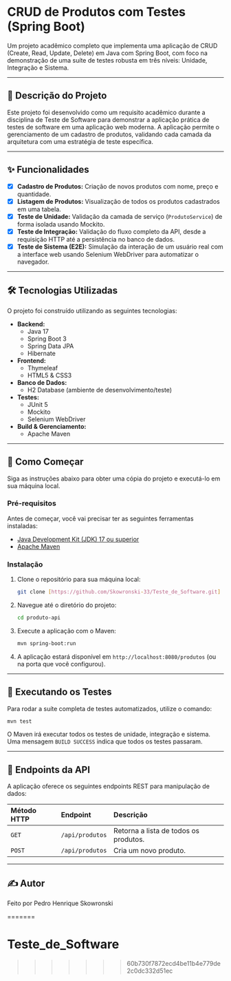# CRUD de Produtos com Testes (Spring Boot)

Um projeto acadêmico completo que implementa uma aplicação de CRUD (Create, Read, Update, Delete) em Java com Spring Boot, com foco na demonstração de uma suíte de testes robusta em três níveis: Unidade, Integração e Sistema.

-----

## 📖 Descrição do Projeto

Este projeto foi desenvolvido como um requisito acadêmico durante a disciplina de Teste de Software para demonstrar a aplicação prática de testes de software em uma aplicação web moderna. A aplicação permite o gerenciamento de um cadastro de produtos, validando cada camada da arquitetura com uma estratégia de teste específica.

-----

## ✨ Funcionalidades

  - [x] **Cadastro de Produtos:** Criação de novos produtos com nome, preço e quantidade.
  - [x] **Listagem de Produtos:** Visualização de todos os produtos cadastrados em uma tabela.
  - [x] **Teste de Unidade:** Validação da camada de serviço (`ProdutoService`) de forma isolada usando Mockito.
  - [x] **Teste de Integração:** Validação do fluxo completo da API, desde a requisição HTTP até a persistência no banco de dados.
  - [x] **Teste de Sistema (E2E):** Simulação da interação de um usuário real com a interface web usando Selenium WebDriver para automatizar o navegador.

-----

## 🛠️ Tecnologias Utilizadas

O projeto foi construído utilizando as seguintes tecnologias:

  - **Backend:**
      - Java 17
      - Spring Boot 3
      - Spring Data JPA
      - Hibernate
  - **Frontend:**
      - Thymeleaf
      - HTML5 & CSS3
  - **Banco de Dados:**
      - H2 Database (ambiente de desenvolvimento/teste)
  - **Testes:**
      - JUnit 5
      - Mockito
      - Selenium WebDriver
  - **Build & Gerenciamento:**
      - Apache Maven

-----

## 🚀 Como Começar

Siga as instruções abaixo para obter uma cópia do projeto e executá-lo em sua máquina local.

### Pré-requisitos

Antes de começar, você vai precisar ter as seguintes ferramentas instaladas:

  * [Java Development Kit (JDK) 17 ou superior](https://www.oracle.com/java/technologies/downloads/)
  * [Apache Maven](https://maven.apache.org/download.cgi)

### Instalação

1.  Clone o repositório para sua máquina local:
    ```bash
    git clone [https://github.com/Skowronski-33/Teste_de_Software.git]
    ```
2.  Navegue até o diretório do projeto:
    ```bash
    cd produto-api
    ```
3.  Execute a aplicação com o Maven:
    ```bash
    mvn spring-boot:run
    ```
4.  A aplicação estará disponível em `http://localhost:8080/produtos` (ou na porta que você configurou).

-----

## 🧪 Executando os Testes

Para rodar a suíte completa de testes automatizados, utilize o comando:

```bash
mvn test
```

O Maven irá executar todos os testes de unidade, integração e sistema. Uma mensagem `BUILD SUCCESS` indica que todos os testes passaram.

-----

## 🔌 Endpoints da API

A aplicação oferece os seguintes endpoints REST para manipulação de dados:

| Método HTTP | Endpoint | Descrição |
| :--- | :--- | :--- |
| `GET` | `/api/produtos` | Retorna a lista de todos os produtos. |
| `POST` | `/api/produtos` | Cria um novo produto. |

-----

## ✍️ Autor

Feito por Pedro Henrique Skowronski

=======
# Teste_de_Software
>>>>>>> 60b730f7872ecd4be11b4e779de2c0dc332d51ec
